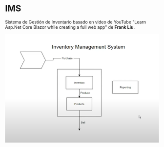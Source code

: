 # IMS
Sistema de Gestión de Inventario basado en video de YouTube "Learn Asp.Net Core Blazor while creating a full web app" de **Frank Liu**.

![IMS](https://github.com/warjav-work/IMS/blob/master/IMS.png)